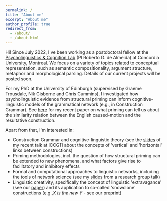 ```yaml
---
permalink: /
title: "About me"
excerpt: "About me"
author_profile: true
redirect_from: 
  - /about/
  - /about.html
---
```


Hi! Since July 2022, I've been working as a postdoctoral fellow at the <a href="https://psycholinguistics.weebly.com/">Psycholinguistics & Cognition Lab</a> (PI Roberto G. de Almeida) at Concordia University, Montreal. We focus on a variety of topics related to conceptual representation, such as semantic compositionality, argument structure, metaphor and morphological parsing. Details of our current projects will be posted soon.

For my PhD at the University of Edinburgh (supervised by Graeme Trousdale, Nik Gisborne and Chris Cummins), I investigated how psycholinguistic evidence from structural priming can inform cognitive-linguistic models of the grammatical network (e.g., in Construction Grammar). See <a href="https://doi.org/10.1515/cog-2020-0016">here</a> for my recent paper on what priming can tell us about the similarity relation between the English caused-motion and the resultative construction.

Apart from that, I'm interested in:
<ul>
  <li>Construction Grammar and cognitive-linguistic theory (see the <a href="https://tungerer.github.io/files/Ungerer-2021-Vertical-and-horizontal-links.pdf">slides</a> of my recent talk at ICCG11 about the concepts of 'vertical' and 'horizontal' links between constructions)</li>
  <li>Priming methodologies, incl. the question of how structural priming can be extended to new phenomena, and what factors give rise to facilitatory and inhibitory effects</li>
  <li>Formal and computational approaches to linguistic networks, including the tools of network science (see my <a href="https://tungerer.github.io/files/Ungerer-2021-Network-science-methods.pdf">slides</a> from a research group talk)</li>
  <li>Linguistic creativity, specifically the concept of linguistic 'extravagance' (see our <a href="https://doi.org/10.1075/bjl.00058.ung">paper</a>) and its application to so-called 'snowclone' constructions (e.g.,<i>X is the new Y</i> - see our <a href="https://doi.org/10.31234/osf.io/y6a8g">preprint</a>)</li>
</ul>
